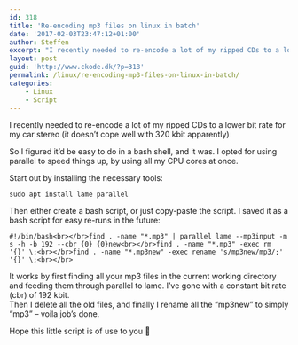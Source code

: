 ```yaml
---
id: 318
title: 'Re-encoding mp3 files on linux in batch'
date: '2017-02-03T23:47:12+01:00'
author: Steffen
excerpt: "I recently needed to re-encode a lot of my ripped CDs to a lower bit rate for my car stereo (it doesn't cope well with 320 kbit apparently)\r\n\r\nSo I figured it'd be easy to do in a bash shell, and it was :-)"
layout: post
guid: 'http://www.ckode.dk/?p=318'
permalink: /linux/re-encoding-mp3-files-on-linux-in-batch/
categories:
    - Linux
    - Script
---
```


I recently needed to re-encode a lot of my ripped CDs to a lower bit rate for my car stereo (it doesn’t cope well with 320 kbit apparently)

So I figured it’d be easy to do in a bash shell, and it was. I opted for using parallel to speed things up, by using all my CPU cores at once.

Start out by installing the necessary tools:

`sudo apt install lame parallel`

Then either create a bash script, or just copy-paste the script. I saved it as a bash script for easy re-runs in the future:

`#!/bin/bash<br></br>find . -name "*.mp3" | parallel lame --mp3input -m s -h -b 192 --cbr {0} {0}new<br></br>find . -name "*.mp3" -exec rm '{}' \;<br></br>find . -name "*.mp3new" -exec rename 's/mp3new/mp3/;' '{}' \;<br></br>`

It works by first finding all your mp3 files in the current working directory and feeding them through parallel to lame. I’ve gone with a constant bit rate (cbr) of 192 kbit.  
Then I delete all the old files, and finally I rename all the “mp3new” to simply “mp3” – voila job’s done.

Hope this little script is of use to you 🙂